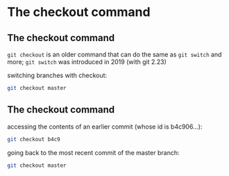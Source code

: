 # The checkout command

## The checkout command

`git checkout` is an older command that can do the same as `git switch` and more; `git switch` was introduced in 2019 (with git 2.23)

switching branches with checkout:

```bash
git checkout master
```

## The checkout command

accessing the contents of an earlier commit (whose id is b4c906...):

```bash
git checkout b4c9
```

going back to the most recent commit of the master branch:

```bash
git checkout master
```
